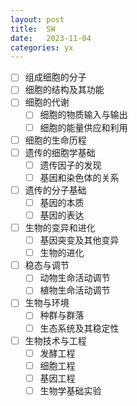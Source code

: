 ```yaml
---
layout: post
title:  SW
date:   2023-11-04
categories: yx
---
```


*   [ ] 组成细胞的分子
*   [ ] 细胞的结构及其功能
*   [ ] 细胞的代谢
    *   [ ] 细胞的物质输入与输出
    *   [ ] 细胞的能量供应和利用
*   [ ] 细胞的生命历程
*   [ ] 遗传的细胞学基础
    *   [ ] 遗传因子的发现
    *   [ ] 基因和染色体的关系
*   [ ] 遗传的分子基础
    *   [ ] 基因的本质
    *   [ ] 基因的表达
*   [ ] 生物的变异和进化
    *   [ ] 基因突变及其他变异
    *   [ ] 生物的进化
*   [ ] 稳态与调节
    *   [ ] 动物生命活动调节
    *   [ ] 植物生命活动调节
*   [ ] 生物与环境
    *   [ ] 种群与群落
    *   [ ] 生态系统及其稳定性
*   [ ] 生物技术与工程
    *   [ ] 发酵工程
    *   [ ] 细胞工程
    *   [ ] 基因工程
    *   [ ] 生物学基础实验